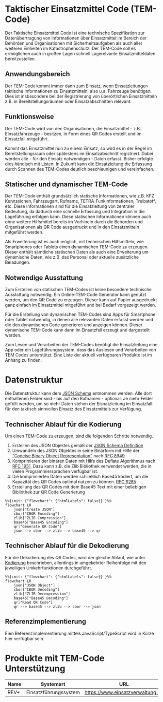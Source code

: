 
# Taktischer Einsatzmittel Code (TEM-Code)
Der Taktische Einsatzmittel Code ist eine technische Spezifikation zur Datenübertragung von Informationen über Einsatzmittel im Bereich der Behörden und Organisationen mit Sicherheitsaufgaben als auch aller weiteren Einheiten im Katastrophenschutz. Der TEM-Code soll es ermöglichen auch in großen Lagen schnell Lagerelvante Einsatzmitteldaten bereitzustellen.

## Anwendungsbereich
Der TEM-Code kommt immer dann zum Einsatz, wenn Einsatzleitungen taktische Informationen zu Einsatzmitteln, also u.a. Fahrzeuge benötigen. Dies ist insbesondere bei der Registrierung von überörtlichen Einsatzmitteln z.B. in Bereitstellungsräumen oder Einsatzabschnitten relevant.

## Funktionsweise
Der TEM-Code wird von den Organisationen, die Einsatzmittel - z.B. Einsatzfahrzeuge - besitzen, in Form eines QR Codes erstellt und im Einsatzfall mitgeführt. 

Kommt das Einsatzmittel nun zu einem Einsatz, so wird es in der Regel im Bereitstellungsraum oder spätestens im Einsatzabschnitt registriert. Dabei werden alle - für den Einsatz notwendigen - Daten erfasst. Bisher erfolgte dies händisch mit Listen. In Zukunft kann die Einsatzleitung die Erfassung durch Scannen des TEM-Codes deutlich beschleunigen und vereinfachen.

## Statischer und dynamischer TEM-Code
Der TEM-Code enthält grundsätzlich statische Informationen, wie z.B. KFZ Kennzeichen, Fahrzeugart, Rufname, TETRA-Funkinformationen, Treibstoff, etc.
Diese Informationen sind für die Einsatzleitung von zentraler Bedeutung, da dadurch eine schnelle Erfassung und Integration in die Lageführung erfolgen kann. Diese statischen Informationen können auch ohne weitere Hilfsmittel bereits im Vorhinein durch die Behörden und Organisationen als QR Code ausgedruckt und in den Einsatzmitteln mitgeführt werden.

Als Erweiterung ist es auch möglich, mit technischen Hilfsmitteln, wie Smartphones oder Tablets einen dynamischen TEM-Code zu erzeugen. Dieser enthält sämtliche statischen Daten als auch eine Erweiterung um dynamische Daten, wie z.B. das Personal oder aktuelle zusätzliche Beladungen.

## Notwendige Ausstattung
Zum Erstellen von statischen TEM-Codes ist keine besondere technische Ausstattung notwendig. Ein Online-TEM-Code Generator kann genutzt werden, um den QR Code zu erzeugen. Dieser kann auf Papier ausgedruckt ganz einfach im Einsatzmittel mitgeführt und bei Bedarf vorgezeigt werden.

Für die Erstellung von dynamischen TEM-Codes sind Apps für Smartphone oder Tablet notwendig, in denen alle relevanten Daten erfasst werden und die den dynamischen Code generieren und anzeigen können. Dieser dynamische TEM-Code kann dann im Einsatzfall erzeugt und dargestellt werden.

Zum Lesen und Verarbeiten der TEM-Codes benötigt die Einsatzleitung eine App oder ein Lageführungssystem, dass das Auslesen und Verarbeiten von TEM Codes unterstützt. Eine Liste der aktuell verfügbaren Produkte ist im Anhang zu finden.

# Datenstruktur

Die Datenstruktur kann dem [JSON Schema](tem-code.schema.json) entnommen werden. Alle dort enthaltenen Felder sind - bis auf den Rufnamen - optional. Je mehr Felder gefüllt werden, um so mehr Daten stehen der Eisnatzleitung im Einsatzfall für den taktisch sinnvollen Einsatz des Einsatzmittels zur Verfügung.

## Technischer Ablauf für die Kodierung

Um einen TEM-Code zu erzeugen, sind die folgenden Schritte notwendig.

1. Erstellen des JSON Objektes gemäß der [JSON Schema Definition](tem-code.schema.json)
2. Umwandeln des JSON Objektes in seine Binärform mit Hilfe der ["Concise Binary Object Representation"](https://cbor.io/) nach [RFC 8949](https://www.rfc-editor.org/rfc/rfc8949)
3. Komprimieren der binären Daten mit Hilfe des Deflate Algorithmus nach [RFC 1951](https://datatracker.ietf.org/doc/html/rfc1951). Dazu kann z.B. die Zlib Bibliothek verwendet werden, die in vielen Programmiersprachen verfügbar ist.
4. Die komprimierten Daten werden schließlich Base45 kodiert, um die Kapazität des QR Codes optimal nutzen zu können. [RFC 9285](https://datatracker.ietf.org/doc/rfc9285/)
5. Erstellung des QR Codes mit dem Base45 Text mit einer beliebigen Bibliothek zur QR Code Generierung

```mermaid
%%{init: {"flowchart": {"htmlLabels": false}} }%%
flowchart LR
    json["Create JSON"]
    cbor["CBOR Encoding"]
    zlib["ZLIB Compression"]
    base45["Base45 Encoding"]
    qr["Generate QR Code"]
    json --> cbor --> zlib --> base45 --> qr
```

## Technischer Ablauf für die Dekodierung

Für die Dekodierung des QR Codes, wird der gleiche Ablauf, wie unter [Kodierung](#technischer-ablauf-für-die-kodierung) beschrieben, allerdings in umgekehrter Reihenfolge mit den jeweiligen Umkehrfunktionen durchgeführt.

```mermaid
%%{init: {"flowchart": {"htmlLabels": false}} }%%
flowchart LR
    json["JSON Object"]
    cbor["CBOR Decoding"]
    zlib["ZLIB Decompression"]
    base45["Base45 Decoding"]
    qr["Read QR Code"]
    qr --> base45 --> zlib --> cbor --> json 
```
## Referenzimplementierung

Eien Referenzimplementierung mittels JavaScript/TypeScript wird in Kürze hier verfügbar sein.


# Produkte mit TEM-Code Unterstützung

| Name | Systemart | URL |
| - | - | - |
| REV+ | Einsatzführungssystem | https://www.einsatzverwaltung.de |

